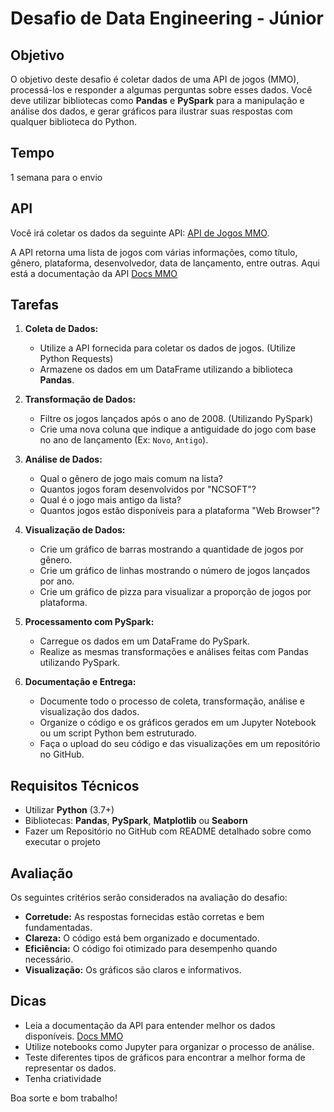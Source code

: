 # Desafio de Data Engineering - Júnior

## Objetivo

O objetivo deste desafio é coletar dados de uma API de jogos (MMO), processá-los e responder a algumas perguntas sobre esses dados. Você deve utilizar bibliotecas como **Pandas** e **PySpark** para a manipulação e análise dos dados, e gerar gráficos para ilustrar suas respostas com qualquer biblioteca do Python.

## Tempo

1 semana para o envio

## API

Você irá coletar os dados da seguinte API: [API de Jogos MMO](https://www.mmobomb.com/api1/games).

A API retorna uma lista de jogos com várias informações, como título, gênero, plataforma, desenvolvedor, data de lançamento, entre outras.
Aqui está a documentação da API [Docs MMO](https://www.mmobomb.com/api)

## Tarefas

1. **Coleta de Dados:**
   - Utilize a API fornecida para coletar os dados de jogos. (Utilize Python Requests)
   - Armazene os dados em um DataFrame utilizando a biblioteca **Pandas**.

2. **Transformação de Dados:**
   - Filtre os jogos lançados após o ano de 2008. (Utilizando PySpark)
   - Crie uma nova coluna que indique a antiguidade do jogo com base no ano de lançamento (Ex: `Novo`, `Antigo`).

3. **Análise de Dados:**
   - Qual o gênero de jogo mais comum na lista?
   - Quantos jogos foram desenvolvidos por "NCSOFT"?
   - Qual é o jogo mais antigo da lista?
   - Quantos jogos estão disponíveis para a plataforma "Web Browser"?

4. **Visualização de Dados:**
   - Crie um gráfico de barras mostrando a quantidade de jogos por gênero.
   - Crie um gráfico de linhas mostrando o número de jogos lançados por ano.
   - Crie um gráfico de pizza para visualizar a proporção de jogos por plataforma.

5. **Processamento com PySpark:**
   - Carregue os dados em um DataFrame do PySpark.
   - Realize as mesmas transformações e análises feitas com Pandas utilizando PySpark.

6. **Documentação e Entrega:**
   - Documente todo o processo de coleta, transformação, análise e visualização dos dados.
   - Organize o código e os gráficos gerados em um Jupyter Notebook ou um script Python bem estruturado.
   - Faça o upload do seu código e das visualizações em um repositório no GitHub.

## Requisitos Técnicos

- Utilizar **Python** (3.7+)
- Bibliotecas: **Pandas**, **PySpark**, **Matplotlib** ou **Seaborn**
- Fazer um Repositório no GitHub com README detalhado sobre como executar o projeto

## Avaliação

Os seguintes critérios serão considerados na avaliação do desafio:

- **Corretude:** As respostas fornecidas estão corretas e bem fundamentadas.
- **Clareza:** O código está bem organizado e documentado.
- **Eficiência:** O código foi otimizado para desempenho quando necessário.
- **Visualização:** Os gráficos são claros e informativos.

## Dicas

- Leia a documentação da API para entender melhor os dados disponíveis. [Docs MMO](https://www.mmobomb.com/api)
- Utilize notebooks como Jupyter para organizar o processo de análise.
- Teste diferentes tipos de gráficos para encontrar a melhor forma de representar os dados.
- Tenha criatividade

Boa sorte e bom trabalho!
